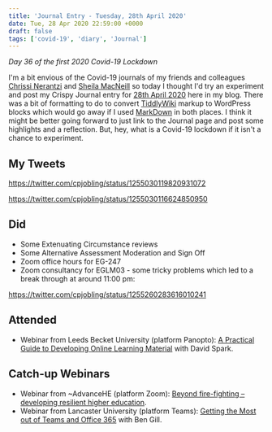 ```yaml
---
title: 'Journal Entry - Tuesday, 28th April 2020'
date: Tue, 28 Apr 2020 22:59:00 +0000
draft: false
tags: ['covid-19', 'diary', 'Journal']
---
```


_Day 36 of the first 2020 Covid-19 Lockdown_

I'm a bit envious of the Covid-19 journals of my friends and colleagues [Chrissi Nerantzi](https://chrissinerantzi.wordpress.com/2020/04/28/week-5-diary-new-routines/) and [Sheila MacNeill](https://wordpress.com/read/feeds/81621783/posts/2678166571) so today I thought I'd try an experiment and post my Crispy Journal entry for [28th April 2020](https://journal.cpjobling.net/#28th%20April%202020) here in my blog. There was a bit of formatting to do to convert [TiddlyWiki](https://tiddlywiki.com/) markup to WordPress blocks which would go away if I used [MarkDown](https://en.wikipedia.org/wiki/Markdown) in both places. I think it might be better going forward to just link to the Journal page and post some highlights and a reflection. But, hey, what is a Covid-19 lockdown if it isn't a chance to experiment.

My Tweets
---------

https://twitter.com/cpjobling/status/1255030119820931072

https://twitter.com/cpjobling/status/1255030116624850950

Did
---

*   Some Extenuating Circumstance reviews
*   Some Alternative Assessment Moderation and Sign Off
*   Zoom office hours for EG-247
*   Zoom consultancy for EGLM03 - some tricky problems which led to a break through at around 11:00 pm:  
    

https://twitter.com/cpjobling/status/1255260283616010241

Attended
--------

*   Webinar from Leeds Becket University (platform Panopto): [A Practical Guide to Developing Online Learning Material](https://leedsbeckettreplay.cloud.panopto.eu/Panopto/Pages/Viewer.aspx?id=8649e714-afde-4493-9fba-aba401188c00) with David Spark.

Catch-up Webinars
-----------------

*   Webinar from ~AdvanceHE (platform Zoom): [Beyond fire-fighting – developing resilient higher education](https://www.advance-he.ac.uk/programmes-events/calendar/covid-19-member-benefit-response-beyond-fire-fighting-developing?dm_t=0%2C0%2C0%2C0%2C0&utm_campaign=11480367_Defining%20and%20Analysing%20ERT%20Covid-19%20webinar&utm_medium=email&utm_source=Advance%20HE).
*   Webinar from Lancaster University (platform Teams): [Getting the Most out of Teams and Office 365](https://teams.microsoft.com/_#/l/meetup-join/19:meeting_MzRiMDM3ODgtM2FhZS00YTlmLWIzNGEtZjYxZmQ5ZTNmMjgz@thread.v2/0?context=%7b%22Tid%22%3a%229c9bcd11-977a-4e9c-a9a0-bc734090164a%22%2c%22Oid%22%3a%2248592865-f93e-47b6-84a6-a5df6b952bfb%22%2c%22IsBroadcastMeeting%22%3atrue%7d&anon=true&deeplinkId=d0855ff5-feac-4662-0f22-f8fac54b6b7a) with Ben Gill.